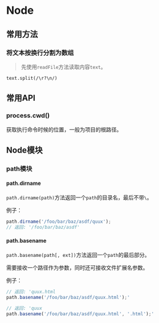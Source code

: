 # Node

## 常用方法

### 将文本按换行分割为数组

> 先使用`readFile`方法读取内容`text`。

```
text.split(/\r?\n/)
```

## 常用API

### process.cwd()

获取执行命令时候的位置，一般为项目的根路径。

## Node模块

### path模块

#### path.dirname

`path.dirname(path)`方法返回一个`path`的目录名，最后不带`\`。

例子：

``` js
path.dirname('/foo/bar/baz/asdf/quux');
// 返回: '/foo/bar/baz/asdf'
```



#### path.basename

`path.basename(path[, ext])`方法返回一个`path`的最后部分。

需要接收一个路径作为参数，同时还可接收文件扩展名参数。

例子：

``` js
// 返回: 'quux.html
path.basename('/foo/bar/baz/asdf/quux.html');'

// 返回: 'quux
path.basename('/foo/bar/baz/asdf/quux.html', '.html');'
```


